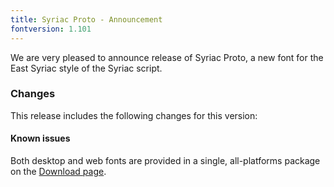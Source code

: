 ```yaml
---
title: Syriac Proto - Announcement
fontversion: 1.101
---
```


We are very pleased to announce release of Syriac Proto, a new font for the East Syriac style of the Syriac script.

### Changes

This release includes the following changes for this version:



#### Known issues

Both desktop and web fonts are provided in a single, all-platforms package on the [Download page](https://software.sil.org/scheherazade/download).

